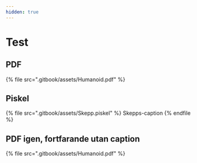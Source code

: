 ```yaml
---
hidden: true
---
```


# Test

## PDF

{% file src=".gitbook/assets/Humanoid.pdf" %}

## Piskel

{% file src=".gitbook/assets/Skepp.piskel" %}
Skepps-caption
{% endfile %}

## PDF igen, fortfarande utan caption

{% file src=".gitbook/assets/Humanoid.pdf" %}
